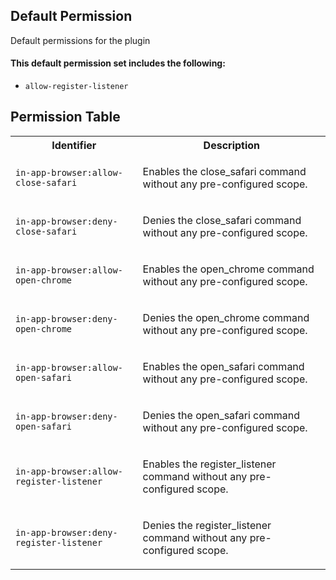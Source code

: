 ## Default Permission

Default permissions for the plugin

#### This default permission set includes the following:

- `allow-register-listener`

## Permission Table

<table>
<tr>
<th>Identifier</th>
<th>Description</th>
</tr>


<tr>
<td>

`in-app-browser:allow-close-safari`

</td>
<td>

Enables the close_safari command without any pre-configured scope.

</td>
</tr>

<tr>
<td>

`in-app-browser:deny-close-safari`

</td>
<td>

Denies the close_safari command without any pre-configured scope.

</td>
</tr>

<tr>
<td>

`in-app-browser:allow-open-chrome`

</td>
<td>

Enables the open_chrome command without any pre-configured scope.

</td>
</tr>

<tr>
<td>

`in-app-browser:deny-open-chrome`

</td>
<td>

Denies the open_chrome command without any pre-configured scope.

</td>
</tr>

<tr>
<td>

`in-app-browser:allow-open-safari`

</td>
<td>

Enables the open_safari command without any pre-configured scope.

</td>
</tr>

<tr>
<td>

`in-app-browser:deny-open-safari`

</td>
<td>

Denies the open_safari command without any pre-configured scope.

</td>
</tr>

<tr>
<td>

`in-app-browser:allow-register-listener`

</td>
<td>

Enables the register_listener command without any pre-configured scope.

</td>
</tr>

<tr>
<td>

`in-app-browser:deny-register-listener`

</td>
<td>

Denies the register_listener command without any pre-configured scope.

</td>
</tr>
</table>
